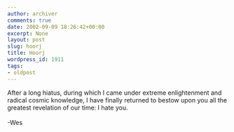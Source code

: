 ```yaml
---
author: archiver
comments: true
date: 2002-09-09 18:26:42+00:00
excerpt: None
layout: post
slug: hoorj
title: Hoorj
wordpress_id: 1911
tags:
- oldpost
---
```


After a long hiatus, during which I came under extreme enlightenment and radical cosmic knowledge, I have finally returned to bestow upon you all the greatest revelation of our time:  I hate you.<br /><br />-Wes